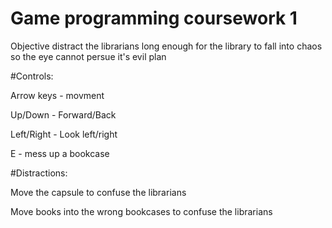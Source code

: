 # Game programming coursework 1
Objective distract the librarians long enough for the library to fall into chaos so the eye cannot persue it's evil plan

#Controls:

Arrow keys - movment

Up/Down - Forward/Back

Left/Right - Look left/right

E - mess up a bookcase

#Distractions:

Move the capsule to confuse the librarians

Move books into the wrong bookcases to confuse the librarians


